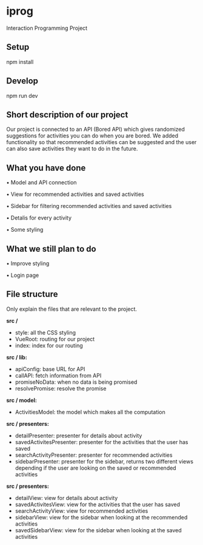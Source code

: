 # iprog
Interaction Programming Project

## Setup
npm install

## Develop
npm run dev

## Short description of our project
Our project is connected to an API (Bored API) which gives randomized suggestions for activities you can do when you are bored. We added functionality so that recommended activities can be suggested and the user can also save activities they want to do in the future.   

## What you have done
•	Model and API connection 

•	View for recommended activities and saved activities

•	Sidebar for filtering recommended activities and saved activities

•	Detalis for every activity

•	Some styling

## What we still plan to do
•	Improve styling

•	Login page

## File structure
Only explain the files that are relevant to the project. 

**src /**
-	style: all the CSS styling
-	VueRoot: routing for our project
-	index: index for our routing  

**src / lib:**
-	apiConfig: base URL for API
-	callAPI: fetch information from API
-	promiseNoData: when no data is being promised 
-	resolvePromise: resolve the promise 

**src / model:**
-	ActivitiesModel: the model which makes all the computation 

**src / presenters:**
-	detailPresenter: presenter for details about activity
-	savedActivitesPresenter: presenter for the activities that the user has saved 
-	searchActivityPresenter: presenter for recommended activities
-	sidebarPresenter: presenter for the sidebar, returns two different views depending if the user are looking on the saved or recommended activities

**src / presenters:**
-	detailView: view for details about activity
-	savedActivitesView: view for the activities that the user has saved 
-	searchActivityView: view for recommended activities
-	sidebarView: view for the sidebar when looking at the recommended activities
-	savedSidebarView: view for the sidebar when looking at the saved activities
